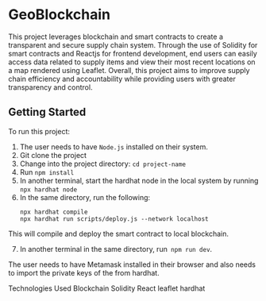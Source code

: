 # GeoBlockchain

This project leverages blockchain and smart contracts to create a transparent
and secure supply chain system. Through the use of Solidity for smart contracts
and Reactjs for frontend development, end users can easily access data related
to supply items and view their most recent locations on a map rendered using
Leaflet. 
Overall, this project aims to improve supply chain efficiency and
accountability while providing users with greater transparency and control.

## Getting Started

To run this project:

1. The user needs to have `Node.js` installed on their system.
2. Git clone the project
3. Change into the project directory: `cd project-name`
4. Run `npm install`
5. In another terminal, start the hardhat node in the local system by running `npx hardhat node`
6. In the same directory, run the following:
   ```shell
   npx hardhat compile
   npx hardhat run scripts/deploy.js --network localhost
   ```

This will compile and deploy the smart contract to local blockchain.

7. In another terminal in the same directory, run` npm run dev`.

The user needs to have Metamask installed in their browser and also needs to import the private keys of the from hardhat.

Technologies Used
Blockchain
Solidity
React
leaflet
hardhat
